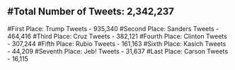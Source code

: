 #Total Number of Tweets: 2,342,237 
---
#First Place: Trump Tweets - 935,340
#Second Place: Sanders Tweets - 464,416
#Third Place: Cruz Tweets - 382,121
#Fourth Place: Clinton Tweets - 307,244
#Fifth Place: Rubio Tweets - 161,163
#Sixth Place: Kasich Tweets - 44,209
#Seventh Place: Jeb! Tweets - 31,637
#Last Place: Carson Tweets - 16,115
